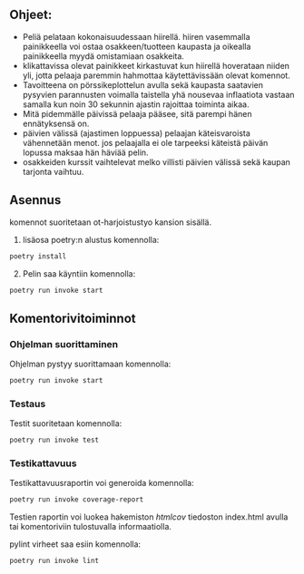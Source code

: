 ## Ohjeet:
- Peliä pelataan kokonaisuudessaan hiirellä. hiiren vasemmalla painikkeella voi ostaa osakkeen/tuotteen kaupasta ja oikealla painikkeella myydä omistamiaan osakkeita. 
- klikattavissa olevat painikkeet kirkastuvat kun hiirellä hoverataan niiden yli, jotta pelaaja paremmin hahmottaa käytettävissään olevat komennot.
- Tavoitteena on pörssikeplottelun avulla sekä kaupasta saatavien pysyvien parannusten voimalla taistella yhä nousevaa inflaatiota vastaan samalla kun noin 30 sekunnin ajastin rajoittaa toiminta aikaa.
- Mitä pidemmälle päivissä pelaaja pääsee, sitä parempi hänen ennätyksensä on.
- päivien välissä (ajastimen loppuessa) pelaajan käteisvaroista vähennetään menot. jos pelaajalla ei ole tarpeeksi käteistä päivän lopussa maksaa hän häviää pelin.
- osakkeiden kurssit vaihtelevat melko villisti päivien välissä sekä kaupan tarjonta vaihtuu.



## Asennus
komennot suoritetaan ot-harjoistustyo kansion sisällä.

1. lisäosa poetry:n alustus komennolla:

```bash
poetry install
```

2. Pelin saa käyntiin komennolla:

```bash
poetry run invoke start
```

## Komentorivitoiminnot

### Ohjelman suorittaminen

Ohjelman pystyy suorittamaan komennolla:

```bash
poetry run invoke start
```

### Testaus

Testit suoritetaan komennolla:

```bash
poetry run invoke test
```

### Testikattavuus

Testikattavuusraportin voi generoida komennolla:

```bash
poetry run invoke coverage-report
```

Testien raportin voi luokea hakemiston _htmlcov_ tiedoston index.html avulla tai komentoriviin tulostuvalla informaatiolla.

pylint virheet saa esiin komennolla:

```bash
poetry run invoke lint
```

